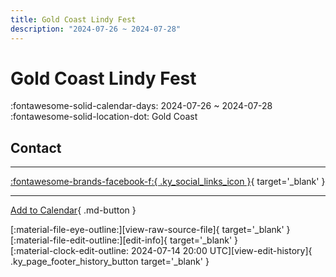 ```yaml
---
title: Gold Coast Lindy Fest
description: "2024-07-26 ~ 2024-07-28"
---
```


# Gold Coast Lindy Fest 

:fontawesome-solid-calendar-days: 2024-07-26 ~ 2024-07-28  
:fontawesome-solid-location-dot: Gold Coast  

## Contact


---

 [:fontawesome-brands-facebook-f:{ .ky_social_links_icon }](https://www.facebook.com/groups/ausandnzswing){ target='_blank' }

---

[Add to Calendar](https://swing.news/ics/en/2024/au/gold-coast-lindy-fest-2024.ics){ .md-button }

<div class="ky_page_footer" markdown>
<div class="ky_page_footer_trailing" markdown="span">
[:material-file-eye-outline:][view-raw-source-file]{ target='_blank' }
[:material-file-edit-outline:][edit-info]{ target='_blank' }
</div>
<div class="ky_page_footer_leading" markdown="span">
[:material-clock-edit-outline: 2024-07-14 20:00 UTC][view-edit-history]{ .ky_page_footer_history_button target='_blank' }
</div>
</div>

[view-raw-source-file]: https://github.com/swingdance/events/blob/main/2024/au/gold-coast-lindy-fest-2024.json "View Raw Source File"
[edit-info]: https://github.com/swingdance/events/issues/new?assignees=&labels=update+event&projects=&template=03-update_entity.yml&title=%5B2024%2Fau%5D%20Gold%20Coast%20Lindy%20Fest&region=au&year=2024&id=gold-coast-lindy-fest-2024&name=Gold%20Coast%20Lindy%20Fest&org_id= "Edit Info"

[view-edit-history]: https://github.com/swingdance/events/commits/main/2024/au/gold-coast-lindy-fest-2024.json "View Edit History"

